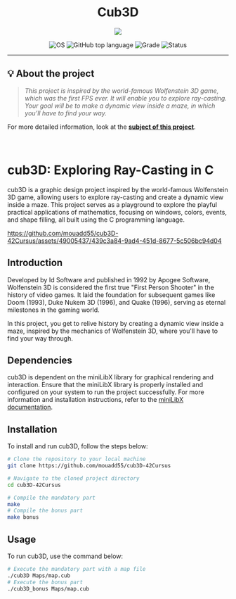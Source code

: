 <div align=center >
<h1>Cub3D</h1>
</div>
<p align="center">
    <img src="https://github.com/mouadd55/cub3D-42Cursus/assets/49005437/5b9c7bff-bdb6-4ef7-8555-1f154a8e2ef5">
</p>

<p align="center">
    <img src="https://img.shields.io/badge/OS-Linux-blue" alt="OS">
    <img alt="GitHub top language" src="https://img.shields.io/github/languages/top/surfi89/get_next_line?color=blue" />
    <img src="https://img.shields.io/badge/Grade-120%2F100-green" alt="Grade">
    <img src="https://img.shields.io/badge/Status-Completed-brightgreen.svg" alt="Status">
</p>

---

## 💡 About the project

> _This project is inspired by the world-famous Wolfenstein 3D game, which
was the first FPS ever. It will enable you to explore ray-casting. Your goal will be to
make a dynamic view inside a maze, in which you’ll have to find your way._

For more detailed information, look at the [**subject of this project**](https://github.com/mouadd55/cub3D-42Cursus/blob/0bd309a9770733bf127d00e17b79cbc9b2fd58f9/cub3d.pdf).
<br><br><br>

# cub3D: Exploring Ray-Casting in C

cub3D is a graphic design project inspired by the world-famous Wolfenstein 3D game, allowing users to explore ray-casting and create a dynamic view inside a maze. This project serves as a playground to explore the playful practical applications of mathematics, focusing on windows, colors, events, and shape filling, all built using the C programming language.


https://github.com/mouadd55/cub3D-42Cursus/assets/49005437/439c3a84-9ad4-451d-8677-5c506bc94d04


## Introduction

Developed by Id Software and published in 1992 by Apogee Software, Wolfenstein 3D is considered the first true "First Person Shooter" in the history of video games. It laid the foundation for subsequent games like Doom (1993), Duke Nukem 3D (1996), and Quake (1996), serving as eternal milestones in the gaming world.

In this project, you get to relive history by creating a dynamic view inside a maze, inspired by the mechanics of Wolfenstein 3D, where you'll have to find your way through.

## Dependencies

cub3D is dependent on the miniLibX library for graphical rendering and interaction. Ensure that the miniLibX library is properly installed and configured on your system to run the project successfully. For more information and installation instructions, refer to the [miniLibX documentation](https://harm-smits.github.io/42docs/libs/minilibx).


## Installation

To install and run cub3D, follow the steps below:

```sh
# Clone the repository to your local machine
git clone https://github.com/mouadd55/cub3D-42Cursus
```

```sh
# Navigate to the cloned project directory
cd cub3D-42Cursus
```

```sh
# Compile the mandatory part
make
# Compile the bonus part
make bonus
```


## Usage

To run cub3D, use the command below:

```sh
# Execute the mandatory part with a map file
./cub3D Maps/map.cub
# Execute the bonus part
./cub3D_bonus Maps/map.cub
```
